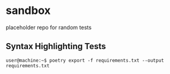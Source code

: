 # sandbox
placeholder repo for random tests

## Syntax Highlighting Tests

```console
user@machine:~$ poetry export -f requirements.txt --output requirements.txt
```
